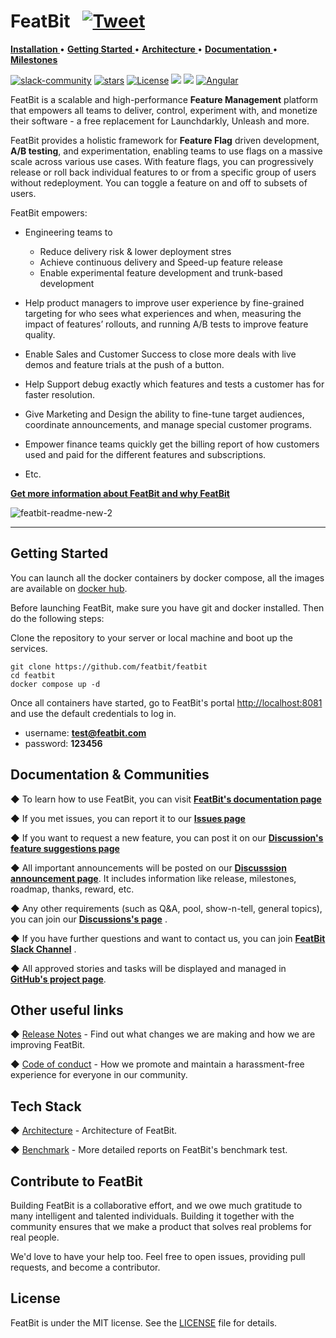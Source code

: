 
# FeatBit &nbsp;  [![Tweet](https://img.shields.io/twitter/url/http/shields.io.svg?style=social)](https://twitter.com/intent/tweet?text=A%20scalable%2C%20high-performance%2C%20and%20open-source%20Feature%20Management%20platform%20that%20empowers%20all%20teams%20to%20deliver%2C%20control%2C%20monetize%2C%20and%20experiment%20with%20their%20software%20at%20https%3A%2F%2Fgithub.com%2Ffeatbit%2Ffeatbit%0A%0A&hashtags=featureflags,dotnet,opensource,featureflag,featuremanagement&via=RealFeatBit)

<div align="left">

<p align="left">
  <a href="https://featbit.gitbook.io/docs/installation"><b> Installation </b></a>  •
  <a href="https://featbit.gitbook.io/"><b> Getting Started </b></a>  •
  <a href="https://featbit.gitbook.io/docs/tech-stack/architecture"><b> Architecture </b></a>  •
  <a href="https://featbit.gitbook.io/"><b> Documentation </b></a>  •
  <a href="https://github.com/featbit/featbit/discussions/categories/announcements"><b> Milestones </b></a>
</p>

</div>

<div align="left">
<!--
Make New Badge Pattern badges inline
See https://github.com/all-?/all-contributors/issues/361#issuecomment-637166066
-->

[![slack-community](https://img.shields.io/badge/slack-join-3CC798?style=social&logo=slack)](https://join.slack.com/t/featbit/shared_invite/zt-1ew5e2vbb-x6Apan1xZOaYMnFzqZkGNQ)                              [![stars](https://img.shields.io/github/stars/featbit/featbit.svg?style=flat&logo=github&colorB=red&label=stars)](https://github.com/featbit/featbit)                   [![License](https://img.shields.io/static/v1?label=license&message=MIT&color=brightgreen)](https://github.com/featbit/featbit/blob/main/LICENSE)
[![](https://img.shields.io/badge/.NET-%3E=6.0-6E359E?logo=csharp&logoColor=white)](https://dotnet.microsoft.com/)
[![](https://img.shields.io/badge/Python-%3E=3.9-FFDD53?logo=python&logoColor=white)](https://www.python.org/)
[![Angular](https://img.shields.io/badge/Angular-14.0-DD0031?logo=angular&logoColor=white)](https://angular.io/)

    
<!-- [![Design](https://contribute.design/api/shield/featbit/featbit)](https://contribute.design/featbit/featbit) -->


</div>




FeatBit is a scalable and high-performance **Feature Management** platform that empowers all teams to deliver, control, experiment with, and monetize their software - a free replacement for Launchdarkly, Unleash and more.  

FeatBit provides a holistic framework for **Feature Flag** driven development, **A/B testing**, and experimentation, enabling teams to use flags on a massive scale across various use cases. With feature flags, you can progressively release or roll back individual features to or from a specific group of users without redeployment. You can toggle a feature on and off to subsets of users. 

FeatBit empowers:

- Engineering teams to 

  - Reduce delivery risk & lower deployment stres
  - Achieve continuous delivery and Speed-up feature release
  - Enable experimental feature development and trunk-based development
  
- Help product managers to improve user experience by fine-grained targeting for who sees what experiences and when, measuring the impact of features’ rollouts, and running A/B tests to improve feature quality.
- Enable Sales and Customer Success to close more deals with live demos and feature trials at the push of a button.
- Help Support debug exactly which features and tests a customer has for faster resolution.
- Give Marketing and Design the ability to fine-tune target audiences, coordinate announcements, and manage special customer programs.
- Empower finance teams quickly get the billing report of how customers used and paid for the different features and subscriptions.
- Etc.

[**Get more information about FeatBit and why FeatBit**](https://featbit.medium.com/introducing-featbit-e0cef61572a)



![featbit-readme-new-2](https://user-images.githubusercontent.com/68597908/205070601-bd35f8e8-6765-49e7-8d85-88364be9934b.gif)


--------------------------------------------------

## Getting Started

You can launch all the docker containers by docker compose, all the images are available on [docker hub](https://hub.docker.com/u/featbit).

Before launching FeatBit, make sure you have git and docker installed. Then do the following steps:

Clone the repository to your server or local machine and boot up the services.
```
git clone https://github.com/featbit/featbit
cd featbit
docker compose up -d
```
Once all containers have started, go to FeatBit's portal [http://localhost:8081](http://localhost:8081) and use the default credentials to log in.
- username: **test@featbit.com**
- password: **123456**

## Documentation & Communities

◆ To learn how to use FeatBit, you can visit [**FeatBit's documentation page**](https://featbit.gitbook.io/docs/)

◆ If you met issues, you can report it to our [**Issues page**](https://github.com/featbit/featbit/issues)

◆ If you want to request a new feature, you can post it on our [**Discussion's feature suggestions page**](https://github.com/featbit/featbit/discussions/categories/feature-suggestions)

◆ All important announcements will be posted on our [**Discusssion announcement page**](https://github.com/featbit/featbit/discussions/categories/announcements). It includes information like release, milestones, roadmap, thanks, reward, etc.

◆ Any other requirements (such as Q&A, pool, show-n-tell, general topics), you can join our [**Discussions's page**](https://github.com/featbit/featbit/discussions) .

◆ If you have further questions and want to contact us, you can join [**FeatBit Slack Channel**](https://join.slack.com/t/featbit/shared_invite/zt-1ew5e2vbb-x6Apan1xZOaYMnFzqZkGNQ) .  

◆ All approved stories and tasks will be displayed and managed in [**GitHub's project page**](https://github.com/orgs/featbit/projects).


## Other useful links

◆  [Release Notes](https://github.com/featbit/featbit/releases) - Find out what changes we are making and how we are improving FeatBit.

◆  [Code of conduct](https://github.com/featbit/featbit/blob/main/code_of_conduct.md) - How we promote and maintain a harassment-free experience for everyone in our community.

## Tech Stack

◆  [Architecture](https://featbit.gitbook.io/docs/tech-stack/architecture) - Architecture of FeatBit.

◆  [Benchmark](https://featbit.gitbook.io/docs/tech-stack/benchmark) - More detailed reports on FeatBit's benchmark test. 


## Contribute to FeatBit

Building FeatBit is a collaborative effort, and we owe much gratitude to many intelligent and talented individuals. Building it together with the community ensures that we make a product that solves real problems for real people. 

We'd love to have your help too. Feel free to open issues, providing pull requests, and become a contributor.

## License

FeatBit is under the MIT license. See the [LICENSE](https://github.com/featbit/featbit/blob/main/LICENSE) file for details.
